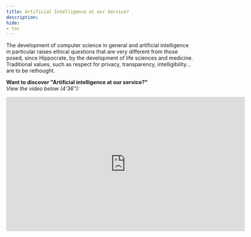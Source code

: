 ```yaml
---
title: Artificial Intelligence at our Service?
description:
hide:
- toc
---
```



The development of computer science in general and artificial intelligence in particular raises ethical questions that are very different from those posed, since Hippocrate, by the development of life sciences and medicine. Traditional values, such as respect for privacy, transparency, intelligibility... are to be rethought.

**Want to discover "Artificial intelligence at our service?"**  
_View the video below (4'36"):_

<center><iframe width="640" height="360" src="https://www.youtube.com/embed/b3ljE6erMkY?rel=0&showinfo=0&cc_load_policy=1&hl=en&modestbranding=1" frameborder="0" allowfullscreen></iframe></center>
